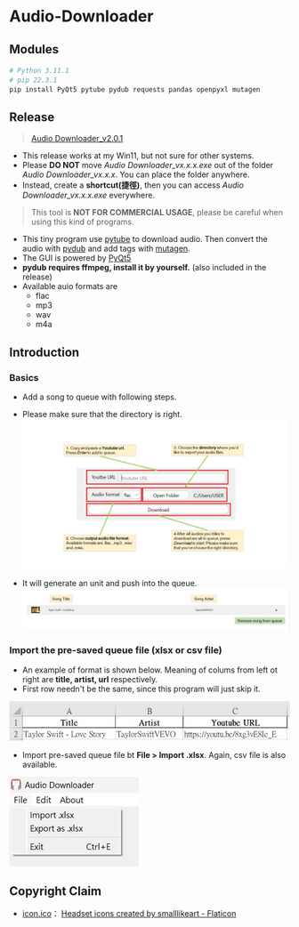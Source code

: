 # Audio-Downloader

## Modules
```python
# Python 3.11.1
# pip 22.3.1
pip install PyQt5 pytube pydub requests pandas openpyxl mutagen
```

## Release

> [Audio Downloader_v2.0.1](https://github.com/Xuan-Yi/Audio-Downloader/releases/tag/v2.0.1)

- This release works at my Win11, but not sure for other systems.
- Please **DO NOT** move _Audio Downloader_vx.x.x.exe_ out of the folder _Audio Downloader_vx.x.x_. You can place the folder anywhere.
- Instead, create a **shortcut(捷徑)**, then you can access _Audio Downloader_vx.x.x.exe_ everywhere.

> This tool is **NOT FOR COMMERCIAL USAGE**, please be careful when using this kind of programs.

- This tiny program use [pytube](https://github.com/jiaaro/pydub.git) to download audio. Then convert the audio with [pydub](https://github.com/kkroening/ffmpeg-python.git) and add tags with [mutagen](https://pypi.org/project/mutagen/).
- The GUI is powered by [PyQt5](https://pypi.org/project/PyQt5/)
- **pydub requires ffmpeg, install it by yourself.** (also included in the release)
- Available auio formats are
  - flac
  - mp3
  - wav
  - m4a

## Introduction

### Basics

* Add a song to queue with following steps.
* Please make sure that the directory is right.
![image](images/basics.jpg)

* It will generate an unit and push into the queue. 
![image](images/queue.jpg)

### Import the pre-saved queue file (xlsx or csv file)

* An example of format is shown below. Meaning of colums from left ot right are **title, artist, url** respectively.
* First row needn't be the same, since this program will just skip it.

![image](images/xlsx_format.jpg)

* Import pre-saved queue file bt **File > Import .xlsx**. Again, csv file is also available. 
 
![image](images/import_xlsx.jpg)


## Copyright Claim

- [icon.ico](https://github.com/Xuan-Yi/Audio-Downloader/blob/main/readme_imgs/window.jpg)： <a href="https://www.flaticon.com/free-icons/headset" title="headset icons">Headset icons created by smalllikeart - Flaticon</a>